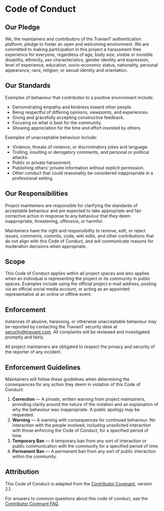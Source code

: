 # Code of Conduct

## Our Pledge

We, the maintainers and contributors of the TravianT authentication platform, pledge to foster an open and welcoming environment. We are committed to making participation in this project a harassment-free experience for everyone, regardless of age, body size, visible or invisible disability, ethnicity, sex characteristics, gender identity and expression, level of experience, education, socio-economic status, nationality, personal appearance, race, religion, or sexual identity and orientation.

## Our Standards

Examples of behaviour that contributes to a positive environment include:

- Demonstrating empathy and kindness toward other people.
- Being respectful of differing opinions, viewpoints, and experiences.
- Giving and gracefully accepting constructive feedback.
- Focusing on what is best for the community.
- Showing appreciation for the time and effort invested by others.

Examples of unacceptable behaviour include:

- Violence, threats of violence, or discriminatory jokes and language.
- Trolling, insulting or derogatory comments, and personal or political attacks.
- Public or private harassment.
- Publishing others' private information without explicit permission.
- Other conduct that could reasonably be considered inappropriate in a professional setting.

## Our Responsibilities

Project maintainers are responsible for clarifying the standards of acceptable behaviour and are expected to take appropriate and fair corrective action in response to any behaviour that they deem inappropriate, threatening, offensive, or harmful.

Maintainers have the right and responsibility to remove, edit, or reject issues, comments, commits, code, wiki edits, and other contributions that do not align with this Code of Conduct, and will communicate reasons for moderation decisions when appropriate.

## Scope

This Code of Conduct applies within all project spaces and also applies when an individual is representing the project or its community in public spaces. Examples include using the official project e-mail address, posting via an official social media account, or acting as an appointed representative at an online or offline event.

## Enforcement

Instances of abusive, harassing, or otherwise unacceptable behaviour may be reported by contacting the TravianT security desk at [security@traviant.com](mailto:security@traviant.com). All complaints will be reviewed and investigated promptly and fairly.

All project maintainers are obligated to respect the privacy and security of the reporter of any incident.

## Enforcement Guidelines

Maintainers will follow these guidelines when determining the consequences for any action they deem in violation of this Code of Conduct:

1. **Correction** — A private, written warning from project maintainers, providing clarity around the nature of the violation and an explanation of why the behaviour was inappropriate. A public apology may be requested.
2. **Warning** — A warning with consequences for continued behaviour. No interaction with the people involved, including unsolicited interaction with those enforcing the Code of Conduct, for a specified period of time.
3. **Temporary Ban** — A temporary ban from any sort of interaction or public communication with the community for a specified period of time.
4. **Permanent Ban** — A permanent ban from any sort of public interaction within the community.

## Attribution

This Code of Conduct is adapted from the [Contributor Covenant](https://www.contributor-covenant.org), version 2.1.

For answers to common questions about this code of conduct, see the [Contributor Covenant FAQ](https://www.contributor-covenant.org/faq).
